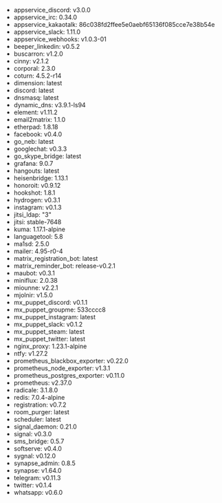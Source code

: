 * appservice_discord: v3.0.0
* appservice_irc: 0.34.0
* appservice_kakaotalk: 86c038fd2ffee5e0aebf65136f085cce7e38b54e
* appservice_slack: 1.11.0
* appservice_webhooks: v1.0.3-01
* beeper_linkedin: v0.5.2
* buscarron: v1.2.0
* cinny: v2.1.2
* corporal: 2.3.0
* coturn: 4.5.2-r14
* dimension: latest
* discord: latest
* dnsmasq: latest
* dynamic_dns: v3.9.1-ls94
* element: v1.11.2
* email2matrix: 1.1.0
* etherpad: 1.8.18
* facebook: v0.4.0
* go_neb: latest
* googlechat: v0.3.3
* go_skype_bridge: latest
* grafana: 9.0.7
* hangouts: latest
* heisenbridge: 1.13.1
* honoroit: v0.9.12
* hookshot: 1.8.1
* hydrogen: v0.3.1
* instagram: v0.1.3
* jitsi_ldap: "3"
* jitsi: stable-7648
* kuma: 1.17.1-alpine
* languagetool: 5.8
* ma1sd: 2.5.0
* mailer: 4.95-r0-4
* matrix_registration_bot: latest
* matrix_reminder_bot: release-v0.2.1
* maubot: v0.3.1
* miniflux: 2.0.38
* miounne: v2.2.1
* mjolnir: v1.5.0
* mx_puppet_discord: v0.1.1
* mx_puppet_groupme: 533cccc8
* mx_puppet_instagram: latest
* mx_puppet_slack: v0.1.2
* mx_puppet_steam: latest
* mx_puppet_twitter: latest
* nginx_proxy: 1.23.1-alpine
* ntfy: v1.27.2
* prometheus_blackbox_exporter: v0.22.0
* prometheus_node_exporter: v1.3.1
* prometheus_postgres_exporter: v0.11.0
* prometheus: v2.37.0
* radicale: 3.1.8.0
* redis: 7.0.4-alpine
* registration: v0.7.2
* room_purger: latest
* scheduler: latest
* signal_daemon: 0.21.0
* signal: v0.3.0
* sms_bridge: 0.5.7
* softserve: v0.4.0
* sygnal: v0.12.0
* synapse_admin: 0.8.5
* synapse: v1.64.0
* telegram: v0.11.3
* twitter: v0.1.4
* whatsapp: v0.6.0
